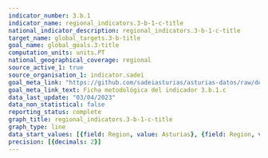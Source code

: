 ```yaml
---
indicator_number: 3.b.1
indicator_name: regional_indicators.3-b-1-c-title
national_indicator_description: regional_indicators.3-b-1-c-title
target_name: global_targets.3-b-title
goal_name: global_goals.3-title
computation_units: units.PT
national_geographical_coverage: regional
source_active_1: true
source_organisation_1: indicator.sadei
goal_meta_link: "https://github.com/sadeiasturias/asturias-datos/raw/develop/descargas/metodologia/3.b.1.c.pdf"
goal_meta_link_text: Ficha metodológica del indicador 3.b.1.c
data_last_update: "03/04/2023"
data_non_statistical: false
reporting_status: complete
graph_title: regional_indicators.3-b-1-c-title
graph_type: line
data_start_values: [{field: Region, value: Asturias}, {field: Region, value: España}]
precision: [{decimals: 2}]
---
```

